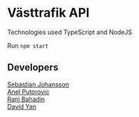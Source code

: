 # Västtrafik API

Technologies used TypeScript and NodeJS

Run `npm start`

## Developers

[Sebastian Johansson](https://www.linkedin.com/in/sebastian-johansson-3a692617b/) <br>
[Anel Putorovic](https://www.linkedin.com/in/anel-poturovic-5700a2184/) <br>
[Ranj Bahadin](https://www.linkedin.com/in/ranj-bahadin-764a69131/) <br>
[David Yan](https://www.linkedin.com/in/david-yan97/)

